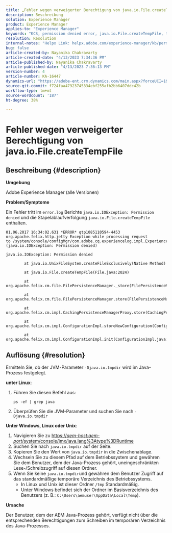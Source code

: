 ```yaml
---
title: „Fehler wegen verweigerter Berechtigung von java.io.File.createTempFile“
description: Beschreibung
solution: Experience Manager
product: Experience Manager
applies-to: "Experience Manager"
keywords: "KCS, permission denied error, java.io.File.createTempFile, troubleshooting, Adobe Experience Manager"
resolution: Resolution
internal-notes: "Helpx Link: helpx.adobe.com/experience-manager/kb/permission_denied_error_from_java_io_file.html"
bug: false
article-created-by: Nayanika Chakravarty
article-created-date: "4/13/2023 7:34:36 PM"
article-published-by: Nayanika Chakravarty
article-published-date: "4/13/2023 7:36:13 PM"
version-number: 4
article-number: KA-16447
dynamics-url: "https://adobe-ent.crm.dynamics.com/main.aspx?forceUCI=1&pagetype=entityrecord&etn=knowledgearticle&id=96b1b835-32da-ed11-a7c7-6045bd0067ea"
source-git-commit: f724faa47923745334ebf255afb2bb6407ddc42b
workflow-type: tm+mt
source-wordcount: '187'
ht-degree: 38%

---
```


# Fehler wegen verweigerter Berechtigung von java.io.File.createTempFile

## Beschreibung {#description}


<b>Umgebung</b>

Adobe Experience Manager (alle Versionen)

<b>Problem/Symptome</b>

Ein Fehler tritt im `error.log` Berichte `java.io.IOException: Permission denied` und die Stapelablaufverfolgung `java.io.File.createTempFile` enthalten.


```
01.06.2017 16:34:02.631 *ERROR* qtp1085110594-4453 org.apache.felix.http.jetty Exception while processing request to /system/console/configMgr/com.adobe.cq.experiencelog.impl.ExperienceLogConfigServlet (java.io.IOException: Permission denied)

java.io.IOException: Permission denied

        at java.io.UnixFileSystem.createFileExclusively(Native Method)

        at java.io.File.createTempFile(File.java:2024)

        at org.apache.felix.cm.file.FilePersistenceManager._store(FilePersistenceManager.java:699)

        at org.apache.felix.cm.file.FilePersistenceManager.store(FilePersistenceManager.java:660)

        at org.apache.felix.cm.impl.CachingPersistenceManagerProxy.store(CachingPersistenceManagerProxy.java:242)

        at org.apache.felix.cm.impl.ConfigurationImpl.storeNewConfiguration(ConfigurationImpl.java:462)

        at org.apache.felix.cm.impl.ConfigurationImpl.init(ConfigurationImpl.java:183)
```





## Auflösung {#resolution}


Ermitteln Sie, ob der JVM-Parameter `-Djava.io.tmpdir` wird im Java-Prozess festgelegt.

<b>unter Linux</b>:

1. Führen Sie diesen Befehl aus:

   ```
   ps -ef | grep java
   ```
2. Überprüfen Sie die JVM-Parameter und suchen Sie nach `-Djava.io.tmpdir`


<b>Unter Windows, Linux oder Unix</b>:

1. Navigieren Sie zu [https://*aem-host:aem-port*/system/console/jmx/java.lang%3Atype%3DRuntime](http://aem-host:aem-port/system/console/jmx/java.lang%3Atype%3DRuntime)
2. Suchen Sie nach `java.io.tmpdir` auf der Seite.
3. Kopieren Sie den Wert von `java.io.tmpdir` in die Zwischenablage.
4. Wechseln Sie zu diesem Pfad auf dem Betriebssystem und gewähren Sie dem Benutzer, dem der Java-Prozess gehört, uneingeschränkten Lese-/Schreibzugriff auf diesen Ordner.
5. Wenn Sie keine `java.io.tmpdir`und gewähren dem Benutzer Zugriff auf das standardmäßige temporäre Verzeichnis des Betriebssystems.
   - In Linux und Unix ist dieser Ordner `/tmp` Standardmäßig.
   - Unter Windows befindet sich der Ordner im Basisverzeichnis des Benutzers (z. B.: `C:\Users\aemuser\AppData\Local\Temp`).


<b>Ursache</b>

Der Benutzer, dem der AEM Java-Prozess gehört, verfügt nicht über die entsprechenden Berechtigungen zum Schreiben im temporären Verzeichnis des Java-Prozesses.
